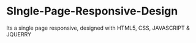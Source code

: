 # SIngle-Page-Responsive-Design
Its a single page responsive, designed with HTML5, CSS, JAVASCRIPT &amp; JQUERRY 
